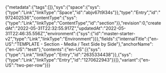 {"metadata":{"tags":[]},"sys":{"space":{"sys":{"type":"Link","linkType":"Space","id":"abjv67t9l34s"}},"type":"Entry","id":"972402536","contentType":{"sys":{"type":"Link","linkType":"ContentType","id":"section"}},"revision":0,"createdAt":"2022-05-31T22:32:55.917Z","updatedAt":"2022-05-31T22:46:35.556Z","environment":{"sys":{"id":"master-starter-v2","type":"Link","linkType":"Environment"}}},"fields":{"internalTitle":{"en-US":"TEMPLATE - Section - Media / Text Side by Side"},"anchorName":{"en-US":"testt"},"contents":{"en-US":[{"sys":{"type":"Link","linkType":"Entry","id":"2635334438"}},{"sys":{"type":"Link","linkType":"Entry","id":"1270622943"}}]},"variant":{"en-US":"two-per-row"}}}